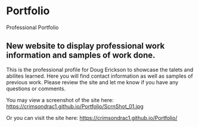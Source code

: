 # Portfolio
Professional Portfolio

## New website to display professional work information and samples of work done.

This is the professional profile for Doug Erickson to showcase the talets and abilites learned. Here you will find contact information as well as samples of previous work. Please review the site and let me know if you have any questions or comments.

You may view a screenshot of the site here:
https://crimsondrac1.github.io/Portfolio/ScrnShot_01.jpg


Or you can visit the site here:
https://crimsondrac1.github.io/Portfolio/